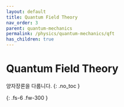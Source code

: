 ```yaml
---
layout: default
title: Quantum Field Theory
nav_order: 3
parent: quantum-mechanics
permalink: /physics/quantum-mechanics/qft
has_children: true
---
```


# Quantum Field Theory
양자장론을 다룹니다.
{: .no_toc }


{: .fs-6 .fw-300 }
